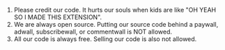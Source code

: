 1. Please credit our code. It hurts our souls when kids are like "OH YEAH SO I MADE THIS EXTENSION". 
2. We are always open source. Putting our source code behind a paywall, adwall, subscribewall, or commentwall is NOT allowed. 
3. All our code is always free. Selling our code is also not allowed.
